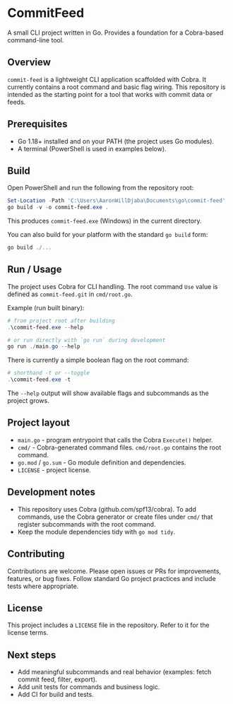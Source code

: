 # CommitFeed

A small CLI project written in Go. Provides a foundation for a Cobra-based command-line tool.

## Overview

`commit-feed` is a lightweight CLI application scaffolded with Cobra. It currently contains a root command and basic flag wiring. This repository is intended as the starting point for a tool that works with commit data or feeds.

## Prerequisites

- Go 1.18+ installed and on your PATH (the project uses Go modules).
- A terminal (PowerShell is used in examples below).

## Build

Open PowerShell and run the following from the repository root:

```powershell
Set-Location -Path 'C:\Users\AaronWillDjaba\Documents\go\commit-feed'
go build -v -o commit-feed.exe .
```

This produces `commit-feed.exe` (Windows) in the current directory.

You can also build for your platform with the standard `go build` form:

```powershell
go build ./...
```

## Run / Usage

The project uses Cobra for CLI handling. The root command `Use` value is defined as `commit-feed.git` in `cmd/root.go`.

Example (run built binary):

```powershell
# from project root after building
.\commit-feed.exe --help

# or run directly with `go run` during development
go run ./main.go --help
```

There is currently a simple boolean flag on the root command:

```powershell
# shorthand -t or --toggle
.\commit-feed.exe -t
```

The `--help` output will show available flags and subcommands as the project grows.

## Project layout

- `main.go` - program entrypoint that calls the Cobra `Execute()` helper.
- `cmd/` - Cobra-generated command files. `cmd/root.go` contains the root command.
- `go.mod` / `go.sum` - Go module definition and dependencies.
- `LICENSE` - project license.

## Development notes

- This repository uses Cobra (github.com/spf13/cobra). To add commands, use the Cobra generator or create files under `cmd/` that register subcommands with the root command.
- Keep the module dependencies tidy with `go mod tidy`.

## Contributing

Contributions are welcome. Please open issues or PRs for improvements, features, or bug fixes. Follow standard Go project practices and include tests where appropriate.

## License

This project includes a `LICENSE` file in the repository. Refer to it for the license terms.

## Next steps

- Add meaningful subcommands and real behavior (examples: fetch commit feed, filter, export).
- Add unit tests for commands and business logic.
- Add CI for build and tests.

